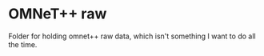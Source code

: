 # OMNeT++ raw 

Folder for holding omnet++ raw data, which isn't something I want to do all the time.